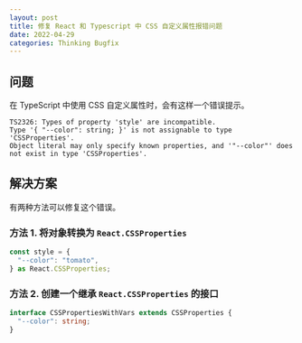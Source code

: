 ```yaml
---
layout: post
title: 修复 React 和 Typescript 中 CSS 自定义属性报错问题
date: 2022-04-29
categories: Thinking Bugfix
---
```


## 问题

在 TypeScript 中使用 CSS 自定义属性时，会有这样一个错误提示。

```shell
TS2326: Types of property 'style' are incompatible.
Type '{ "--color": string; }' is not assignable to type 'CSSProperties'.
Object literal may only specify known properties, and '"--color"' does not exist in type 'CSSProperties'.
```

## 解决方案

有两种方法可以修复这个错误。

### 方法 1. 将对象转换为 `React.CSSProperties`

```typescript
const style = {
  "--color": "tomato",
} as React.CSSProperties;
```

### 方法 2. 创建一个继承 `React.CSSProperties` 的接口

```typescript
interface CSSPropertiesWithVars extends CSSProperties {
  "--color": string;
}
```
